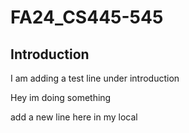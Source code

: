 # FA24_CS445-545
## Introduction
I am adding a test line under introduction

Hey im doing something

add a new line here in my local